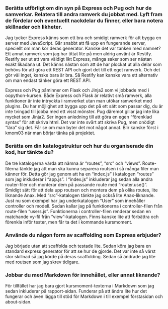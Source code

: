 ### Berätta utförligt om din syn på Express och Pug och hur de samverkar. Relatera till andra ramverk du jobbat med. Lyft fram de fördelar och eventuellt nackdelar du finner, eller bara notera skillnader och likheter.

Jag tycker Express känns som ett bra och smidigt ramverk för att bygga en server med JavaScript. Går snabbt att få upp en fungerande server, speciellt om man kör deras generator. Kanske det var tanken med namnet? Ett annat ramverk som jag har tittat lite på men aldrig använt är Restify. Restify ser ut att vara väldigt likt Express, många saker som ser nästan exakt likadana ut. Det känns nästan som att de har plockat ut alla delar som behövs för att göra ett REST API och gjort det till ett eget ramverk. Och det gör väl inget, kanske bara är bra. Så Restify kan kanske vara ett alternativ om man endast tänker göra ett REST API.

Express och Pug påminner om Flask och Jinja2 som vi jobbade med i oopython-kursen. Både Express och Flask är relativt små ramverk, alla funktioner är inte intryckta i ramverket utan man utökar ramverket med plugins. Du har möjlighet att bygga upp det på ett sätt som passar dig, du är inte tvingad till jobba med ett visst mönster. Pug däremot gillar jag inte lika mycket som Jinja2. Ser ingen anledning till att göra en egen “förenklad syntax” för att skriva html. Det var inte svårt att skriva Pug, men onödigt “lära” sig det. Får se om man byter det mot något annat. Blir kanske först i kmom03 när man börjar tänka på projektet.


### Berätta om din katalogstruktur och hur du organiserade din kod, hur tänkte du?

De tre katalogerna värda att nämna är “routes”, “src” och “views”. Route-filerna tänkte jag att man ska kunna separera routsen i så många filer man känner för. Detta gör jag genom att ha en “index.js” i katalogen “routes” som jag inkluderar i “app.js”. I “index.js” inkluderar jag sedan alla andra router-filer och monterar dem på passande route med “router.use()”. Smidigt sätt för att dela upp routsen och montera dem på olika routes, lite liknande Anax. Med “src”-katalogen tänkte jag också lite Anax-liknande. Just nu som exempel har jag underkatalogen “User” som innehåller controller och modell. Sedan kallar jag på funktionerna i controller-filen från route-filen “users.js”. Funktionerna i controller-filen renderar sedan en matchande vy-fil från “view”-katalogen. Finns kanske lite att förbättra och förenkla inför tester, men får ta det i kommande kursmoment.


### Använde du någon form av scaffolding som Express erbjuder?

Jag började utan att scaffolda och testade lite. Sedan köra jag bara en standard express generator för att se hur de gjorde. Det var inte så värst stor skillnad så jag körde på deras scaffolding. Sedan så ändrade jag lite med routsen som jag skrev tidigare.


### Jobbar du med Markdown för innehållet, eller annat liknande?

För tillfället har jag bara gjort kursmoment-texterna i Markdown som jag sedan inkluderar på rapport-sidan. Funderar på att ändra lite hur det fungerar och även lägga till stöd för Markdown i till exempel förstasidan och about-sidan.
